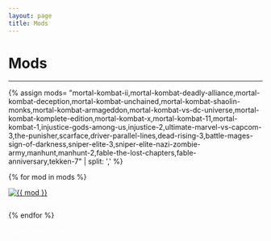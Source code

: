 ```yaml
---
layout: page
title: Mods
---
```

<style>
.mod {
 transition: transform 0.4s;
 padding-bottom: 2em;
}
.mod:hover{
 transform: scale(1.10);
}
</style>
<!-- todo -->
<div class="row">
  <div id="post-wrapper" class="col-12 col-lg-11 col-xl-12">
  <h1 class="text-center">Mods</h1>
  <hr>

  {% assign mods= "mortal-kombat-ii,mortal-kombat-deadly-alliance,mortal-kombat-deception,mortal-kombat-unchained,mortal-kombat-shaolin-monks,mortal-kombat-armageddon,mortal-kombat-vs-dc-universe,mortal-kombat-komplete-edition,mortal-kombat-x,mortal-kombat-11,mortal-kombat-1,injustice-gods-among-us,injustice-2,ultimate-marvel-vs-capcom-3,the-punisher,scarface,driver-parallel-lines,dead-rising-3,battle-mages-sign-of-darkness,sniper-elite-3,sniper-elite-nazi-zombie-army,manhunt,manhunt-2,fable-the-lost-chapters,fable-anniversary,tekken-7" | split: ',' %}

  {% for mod in mods %}
        <div class="text-center col-lg-4 col-sm-12 float-left">
          <a href="{{ site.baseurl }}/categories/{{ mod }}/" >
             <img class="img-fluid mod" src="../../assets/mods/{{ mod }}.jpg" alt="{{ mod }}">
          </a>
        </div>
  {% endfor %}    

  </div>
</div> <!-- .row -->

  <div class="text-center">
    <a class="btn btn-dark bg-dark text-gray btn-lg" style="color: white;" href="{{ site.baseurl }}/categories/widescreen-fixes/" role="button">
     Widescreen Fixes
    </a>
  </div>

